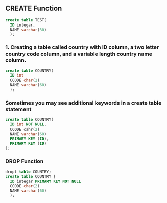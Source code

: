 ## CREATE Function
```sql
create table TEST(
  ID integar, 
  NAME varchar(30)
  );
```

### 1. Creating a table called country with ID column, a two letter country code column, and a variable length country name column.
```sql
create table COUNTRY(
  ID int 
  CCODE char(2)
  NAME varchar(60)
  );
```

### Sometimes you may see additional keywords in a create table statement
```sql
create table COUNTRY(
  ID int NOT NULL,
  CCODE cahr(2)
  NAME varchar(60)
  PRIMARY KEY (ID),
  PRIMARY KEY (ID)
);
```

### DROP Function
```sql
dropt table COUNTRY;
create table COUNTRY (
  ID integar PRIMARY KEY NOT NULL
  CCODE char(2)
  NAME varchar(60)
  );
```



